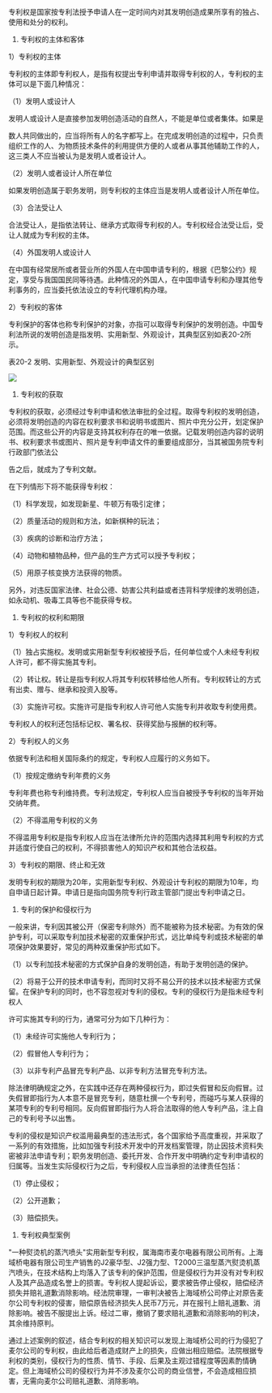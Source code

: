 
专利权是国家按专利法授予申请人在一定时间内对其发明创造成果所享有的独占、使用和处分的权利。

1. 专利权的主体和客体

1）专利权的主体

专利权的主体即专利权人，是指有权提出专利申请并取得专利权的人，专利权的主体可以是下面几种情况：

（1）发明人或设计人

发明人或设计人是直接参加发明创造活动的自然人，不能是单位或者集体。如果是

数人共同做出的，应当将所有人的名字都写上。在完成发明创造的过程中，只负责组织工作的人、为物质技术条件的利用提供方便的人或者从事其他辅助工作的人，这三类人不应当被认为是发明人或者设计人。

（2）发明人或者设计人所在单位

如果发明创造属于职务发明，则专利权的主体应当是发明人或者设计人所在单位。

（3）合法受让人

合法受让人，是指依法转让、继承方式取得专利权的人。专利权经合法受让后，受让人就成为专利权的主体。

（4）外国发明人或设计人

在中国有经常居所或者营业所的外国人在中国申请专利的，根据《巴黎公约》规定，享受与我国国民同等待遇。此种情况的外国人，在中国申请专利和办理其他专利事务的，应当委托依法设立的专利代理机构办理。

2）专利权的客体

专利保护的客体也称专利保护的对象，亦指可以取得专利保护的发明创造。中国专利法所说的发明创造是指发明、实用新型、外观设计，其典型区别如表20-2所示。

表20-2 发明、实用新型、外观设计的典型区别

![](https://img.kancloud.cn/08/2a/082ab1071d79b61efdeea915bac41f01_1026x501.png)

1. 专利权的获取

专利权的获取，必须经过专利申请和依法审批的全过程。取得专利权的发明创造，必须将发明创造的内容在权利要求书和说明书或图片、照片中充分公开，划定保护范围。而这些公开的内容是支持其权利存在的唯一依据。记载发明创造内容的说明书、权利要求书或图片、照片是专利申请文件的重要组成部分，当其被国务院专利行政部门依法公

告之后，就成为了专利文献。

在下列情形下将不能获得专利权：

（1）科学发现，如发现新星、牛顿万有吸引定律；

（2）质量活动的规则和方法，如新棋种的玩法；

（3）疾病的诊断和治疗方法；

（4）动物和植物品种，但产品的生产方式可以授予专利权；

（5）用原子核变换方法获得的物质。

另外，对违反国家法律、社会公德、妨害公共利益或者违背科学规律的发明创造，如永动机、吸毒工具等也不能获得专权。

1. 专利权的权利和期限

1）专利权人的权利

（1）独占实施权。发明或实用新型专利权被授予后，任何单位或个人未经专利权人许可，都不得实施其专利。

（2）转让权。转让是指专利权人将其专利权转移给他人所有。专利权转让的方式有出卖、赠与、继承和投资入股等。

（3）实施许可权。实施许可是指专利权人许可他人实施专利并收取专利使用费。

专利权人的权利还包括标记权、署名权、获得奖励与报酬的权利等。

2）专利权人的义务

依据专利法和相关国际条约的规定，专利权人应履行的义务如下。

（1）按规定缴纳专利年费的义务

专利年费也称专利维持费。专利法规定，专利权人应当自被授予专利权的当年开始交纳年费。

（2）不得滥用专利权的义务

不得滥用专利权是指专利权人应当在法律所允许的范围内选择其利用专利权的方式并适度行使自己的权利，不得损害他人的知识产权和其他合法权益。

3）专利权的期限、终止和无效

发明专利权的期限为20年，实用新型专利权、外观设计专利权的期限为10年，均自申请日起计算。申请日是指向国务院专利行政主管部门提出专利申请之日。

1. 专利的保护和侵权行为

一般来讲，专利因其被公开（保密专利除外）而不能被称为技术秘密。为有效的保护专利，可以采取专利加技术秘密的双重保护形式，远比单纯专利或技术秘密的单项保护效果要好，常见的两种双重保护形式如下。

（1）以专利加技术秘密的方式保护自身的发明创造，有助于发明创造的保护。

（2）将易于公开的技术申请专利，而同时又将不易公开的技术以技术秘密方式保留。在保护专利的同时，也不容忽视对专利的侵权。专利的侵权行为是指未经专利权人

许可实施其专利的行为，通常可分为如下几种行为：

（1）未经许可实施他人专利行为；

（2）假冒他人专利行为；

（3）以非专利产品冒充专利产品、以非专利方法冒充专利方法。

除法律明确规定之外，在实践中还存在两种侵权行为，即过失假冒和反向假冒。过失假冒即指行为人本意不是冒充专利，随意杜撰一个专利号，而碰巧与某人获得的某项专利的专利号相同。反向假冒即指行为人将合法取得的他人专利产品，注上自己的专利号予以出售。

专利的侵权是知识产权滥用最典型的违法形式，各个国家给予高度重视，并采取了一系列的有效措施，比如加强专利技术开发中的开发档案管理，防止因技术资料失密被非法申请专利；职务发明创造、委托开发、合作开发中明确约定专利申请权的归属等。当发生实际侵权行为之后，专利侵权人应当承担的法律责任包括：

（1）停止侵权；

（2）公开道歉；

（3）赔偿损失。

1. 专利权典型案例

"一种熨烫机的蒸汽喷头"实用新型专利权，属海南市麦尔电器有限公司所有。上海域桥电器有限公司生产销售的J2豪华型、J2强力型、T2000三温型蒸汽熨烫机蒸汽喷头，在技术结构上均落入了该专利的保护范围，但是侵权行为并没有对专利权人及其产品造成名誉上的损害。专利权人提起诉讼，要求被告停止侵权，赔偿经济损失并赔礼道歉消除影响。经法院审理，一审判决被告上海域桥公司停止对原告麦尔公司专利权的侵害，赔偿原告经济损失人民币7万元，并在报刊上赔礼道歉、消除影响。被告不服提出上诉。经过二审，撤销了要求赔礼道歉和消除影响的判决，其余维持原判。

通过上述案例的叙述，结合专利权的相关知识可以发现上海域桥公司的行为侵犯了麦尔公司的专利权，由此给后者造成财产上的损失，应做出相应赔偿。法院根据专利权的类别，侵权行为的性质、情节、手段、后果及主观过错程度等因素酌情确定。但上海域桥公司的侵权行为并不涉及麦尔公司的商业信誉，不会造成相应损害，无需向麦尔公司赔礼道歉、消除影响。
